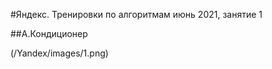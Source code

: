 #Яндекс. Тренировки по алгоритмам июнь 2021, занятие 1

##А.Кондиционер

(/Yandex/images/1.png)

###

